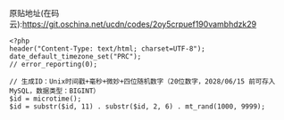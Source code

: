 原贴地址\(在码云\):https://git.oschina.net/ucdn/codes/2oy5crpuef190vambhdzk29

```
<?php
header("Content-Type: text/html; charset=UTF-8");
date_default_timezone_set("PRC");
// error_reporting(0);

// 生成ID：Unix时间戳+毫秒+微妙+四位随机数字（20位数字，2028/06/15 前可存入MySQL，数据类型：BIGINT）
$id = microtime();
$id = substr($id, 11) . substr($id, 2, 6) . mt_rand(1000, 9999);
```





